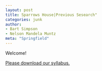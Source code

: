 ```yaml
---
layout: post
title: Sparrows House|Previous Sesearch"
categories: junk
author:
- Bart Simpson
- Nelson Mandela Muntz
meta: "Springfield"
---
```


Welcome!

[Please download our syllabus.](/Users/hajimukinu/Documents/GitHub/SparrowsHouse/images/1.22.54.jpg)
